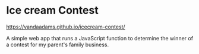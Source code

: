 # Ice cream Contest

https://vandaadams.github.io/icecream-contest/

A simple web app that runs a JavaScript function to determine the winner of a contest for my parent's family business.
